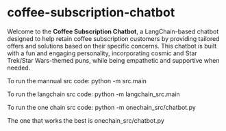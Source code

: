 # coffee-subscription-chatbot

Welcome to the **Coffee Subscription Chatbot**, a LangChain-based chatbot designed to help retain coffee subscription customers by providing tailored offers and solutions based on their specific concerns. This chatbot is built with a fun and engaging personality, incorporating cosmic and Star Trek/Star Wars-themed puns, while being empathetic and supportive when needed.


To run the mannual src code: python -m src.main

To run the langchain src code: python -m langchain_src.main

To run the one chain src code: python -m onechain_src/chatbot.py

The one that works the best is onechain_src/chatbot.py